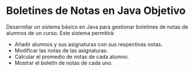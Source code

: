 # Boletines de Notas en Java Objetivo

Desarrollar un sistema básico en Java para gestionar boletines de notas de alumnos de un curso. Este sistema permitirá:

- Añadir alumnos y sus asignaturas con sus respectivas notas.
- Modificar las notas de las asignaturas.
- Calcular el promedio de notas de cada alumno.
- Mostrar el boletín de notas de cada uno.

